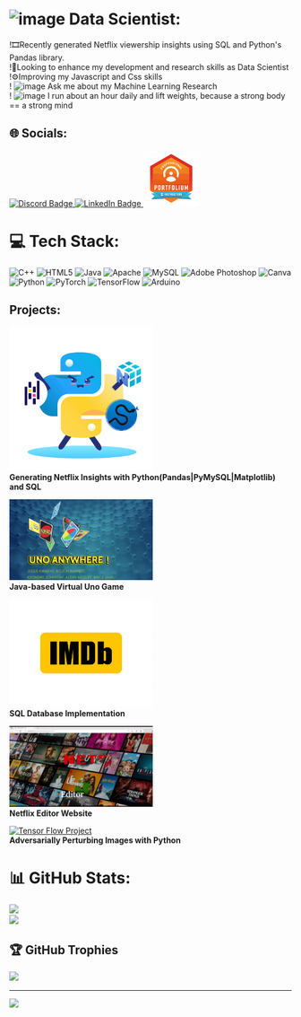 # <img src="https://github.com/rojonbarnett/rojonbarnett/assets/77937166/5e81995a-ea70-4927-a905-0bcfe851b04a" width="50" height="50" alt="image" /> Data Scientist:

!🎞️Recently generated Netflix viewership insights using SQL and Python's Pandas library.<br>!🔬Looking to enhance my development and research skills as Data Scientist<br>!⚙️Improving my Javascript and Css skills<br> ! <img src="https://github.com/rojonbarnett/rojonbarnett/assets/77937166/bdea7b14-9d28-4faf-8903-5bc75a7d264c" width = "15" height = "15" alt = "image" />
Ask me about my Machine Learning Research<br>! <img src = "https://github.com/rojonbarnett/rojonbarnett/assets/77937166/a88843da-f58b-4d9d-aad1-b0d76fcb8520" width = "15" height = "15" alt = image />
I run about an hour daily and lift weights, because a strong body == a strong mind


## 🌐 Socials:
<a href="https://discord.gg/RoJon#1435" title="Get my Discord">
  <img src="https://img.shields.io/badge/Discord-%237289DA.svg?logo=discord&logoColor=white" alt="Discord Badge">
</a>

<a href="https://linkedin.com/in/www.linkedin.com/in/rojonbarnett" title="View my LinkedIn">
  <img src="https://img.shields.io/badge/LinkedIn-%230077B5.svg?logo=linkedin&logoColor=white" alt="LinkedIn Badge">
</a>

<a href="https://portfolium.com/RoJonBarnett">
  <img src="https://github.com/rojonbarnett/rojonbarnett/blob/main/PortfoliumLogo.png" alt="Portfolium" title = "View my Portfolium Portfolio" width="100" height="100">
</a>



# 💻 Tech Stack:
![C++](https://img.shields.io/badge/c++-%2300599C.svg?style=for-the-badge&logo=c%2B%2B&logoColor=white) ![HTML5](https://img.shields.io/badge/html5-%23E34F26.svg?style=for-the-badge&logo=html5&logoColor=white) ![Java](https://img.shields.io/badge/java-%23ED8B00.svg?style=for-the-badge&logo=java&logoColor=white) ![Apache](https://img.shields.io/badge/apache-%23D42029.svg?style=for-the-badge&logo=apache&logoColor=white) ![MySQL](https://img.shields.io/badge/mysql-%2300f.svg?style=for-the-badge&logo=mysql&logoColor=white) ![Adobe Photoshop](https://img.shields.io/badge/adobephotoshop-%2331A8FF.svg?style=for-the-badge&logo=adobephotoshop&logoColor=white) ![Canva](https://img.shields.io/badge/Canva-%2300C4CC.svg?style=for-the-badge&logo=Canva&logoColor=white) ![Python](https://img.shields.io/badge/python-3670A0?style=for-the-badge&logo=python&logoColor=ffdd54) ![PyTorch](https://img.shields.io/badge/PyTorch-%23EE4C2C.svg?style=for-the-badge&logo=PyTorch&logoColor=white) ![TensorFlow](https://img.shields.io/badge/TensorFlow-%23FF6F00.svg?style=for-the-badge&logo=TensorFlow&logoColor=white) ![Arduino](https://img.shields.io/badge/-Arduino-00979D?style=for-the-badge&logo=Arduino&logoColor=white)

## Projects:
[<img src = "Python-Pandas.gif" alt = "Pandas and SQL Project" title = "Go to this repository" width = "256"/>](https://github.com/rojonbarnett/Netflix-Data-Analysis-with-Pandas-and-SQL)<br/>
**Generating Netflix Insights with Python(Pandas|PyMySQL|Matplotlib) and SQL**

[<img src = "https://github.com/rojonbarnett/rojonbarnett/blob/main/UnoProjectPERFECT.gif" alt = "Uno Project" title = "Go to this repository" width = "256"/>](https://github.com/rojonbarnett/UnoAnywhere-VirtualUnoGame) <br/> **Java-based Virtual Uno Game**

[<img src = "https://github.com/rojonbarnett/rojonbarnett/blob/main/imdb%20logo.jpg" alt = "SQL IMDB Database" title = "Go to this repository" width = "256"/>](https://github.com/rojonbarnett/sqlDatabase) <br/>
**SQL Database Implementation**

[<img src = "https://github.com/rojonbarnett/rojonbarnett/blob/main/NetflixWebsiteLogo.gif" alt = "Netflix Editor Website" title = "Go to this repository" width = "256"/>](https://github.com/rojonbarnett/Netflix-Editor-Website)<br/>
**Netflix Editor Website**

[<img src = "https://miro.medium.com/v2/resize:fit:1400/1*SB-Fu_AySBggAAxq0Q2Wew.gif" alt = "Tensor Flow Project" title = "Go to this repository" width = "256"/>](https://github.com/rojonbarnett/Adversarial-Perturbations-in-Python)<br/>
**Adversarially Perturbing Images with Python**

# 📊 GitHub Stats:
![](https://github-readme-stats.vercel.app/api?username=rojonbarnett&theme=onedark&hide_border=false&include_all_commits=false&count_private=false)<br/>
![](https://github-readme-streak-stats.herokuapp.com/?user=rojonbarnett&theme=onedark&hide_border=false)<br/>


## 🏆 GitHub Trophies
![](https://github-profile-trophy.vercel.app/?username=rojonbarnett&theme=juicyfresh&no-frame=false&no-bg=true&margin-w=4)

---
[![](https://visitcount.itsvg.in/api?id=rojonbarnett&icon=0&color=0)](https://visitcount.itsvg.in)

<!-- Proudly created with GPRM ( https://gprm.itsvg.in ) -->
